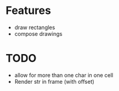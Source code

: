 # Features

-   draw rectangles
-   compose drawings

# TODO

-   allow for more than one char in one cell
-   Render str in frame (with offset)
